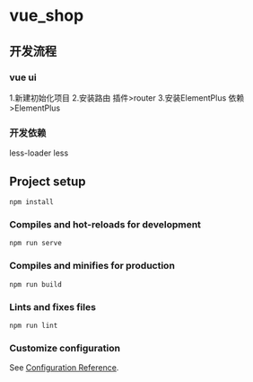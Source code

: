 # vue_shop

## 开发流程

### vue ui
1.新建初始化项目
2.安装路由 插件>router
3.安装ElementPlus  依赖>ElementPlus

### 开发依赖
less-loader
less

## Project setup
```
npm install
```

### Compiles and hot-reloads for development
```
npm run serve
```

### Compiles and minifies for production
```
npm run build
```

### Lints and fixes files
```
npm run lint
```

### Customize configuration
See [Configuration Reference](https://cli.vuejs.org/config/).
